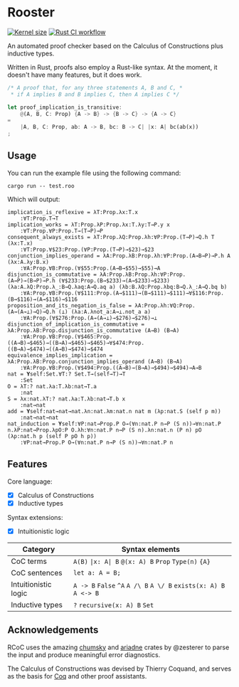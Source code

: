 # Rooster
[![Kernel size](https://img.shields.io/badge/kernel-1436%20SLOC-blue)](rooster_kernel/src/lib.rs) [![Rust CI workflow](https://github.com/aerkiaga/rooster/actions/workflows/rust.yml/badge.svg)](.github/workflows/rust.yml)

An automated proof checker based on the Calculus of Constructions
plus inductive types.

Written in Rust, proofs also employ a Rust-like syntax.
At the moment, it doesn't have many features, but it does work.

```rust
/* A proof that, for any three statements A, B and C, *
 * if A implies B and B implies C, then A implies C */

let proof_implication_is_transitive:
    @(A, B, C: Prop) {A -> B} -> {B -> C} -> {A -> C}
=
    |A, B, C: Prop, ab: A -> B, bc: B -> C| |x: A| bc(ab(x))
;
```

## Usage
You can run the example file using the following command:

```
cargo run -- test.roo
```

Which will output:

```
implication_is_reflexive = λT:Prop.λx:T.x
    :∀T:Prop.T→T
implication_works = λT:Prop.λP:Prop.λx:T.λy:T→P.y x
    :∀T:Prop.∀P:Prop.T→(T→P)→P
consequent_always_exists = λT:Prop.λQ:Prop.λh:∀P:Prop.(T→P)→Q.h T (λx:T.x)
    :∀T:Prop.∀$23:Prop.(∀P:Prop.(T→P)→$23)→$23
conjunction_implies_operand = λA:Prop.λB:Prop.λh:∀P:Prop.(A→B→P)→P.h A (λx:A.λy:B.x)
    :∀A:Prop.∀B:Prop.(∀$55:Prop.(A→B→$55)→$55)→A
disjunction_is_commutative = λA:Prop.λB:Prop.λh:∀P:Prop.(A→P)→(B→P)→P.h (∀$233:Prop.(B→$233)→(A→$233)→$233) (λa:A.λQ:Prop.λ_:B→Q.λaq:A→Q.aq a) (λb:B.λQ:Prop.λbq:B→Q.λ_:A→Q.bq b)
    :∀A:Prop.∀B:Prop.(∀$111:Prop.(A→$111)→(B→$111)→$111)→∀$116:Prop.(B→$116)→(A→$116)→$116
proposition_and_its_negation_is_false = λA:Prop.λh:∀Q:Prop.(A→(A→⊥)→Q)→Q.h (⊥) (λa:A.λnot_a:A→⊥.not_a a)
    :∀A:Prop.(∀$276:Prop.(A→(A→⊥)→$276)→$276)→⊥
disjunction_of_implication_is_commutative = λA:Prop.λB:Prop.disjunction_is_commutative (A→B) (B→A)
    :∀A:Prop.∀B:Prop.(∀$465:Prop.((A→B)→$465)→((B→A)→$465)→$465)→∀$474:Prop.((B→A)→$474)→((A→B)→$474)→$474
equivalence_implies_implication = λA:Prop.λB:Prop.conjunction_implies_operand (A→B) (B→A)
    :∀A:Prop.∀B:Prop.(∀$494:Prop.((A→B)→(B→A)→$494)→$494)→A→B
nat = 𝐘self:Set.∀T:? Set.T→(self→T)→T
    :Set
O = λT:? nat.λa:T.λb:nat→T.a
    :nat
S = λx:nat.λT:? nat.λa:T.λb:nat→T.b x
    :nat→nat
add = 𝐘self:nat→nat→nat.λn:nat.λm:nat.n nat m (λp:nat.S (self p m))
    :nat→nat→nat
nat_induction = 𝐘self:∀P:nat→Prop.P O→(∀n:nat.P n→P (S n))→∀n:nat.P n.λP:nat→Prop.λpO:P O.λh:∀n:nat.P n→P (S n).λn:nat.n (P n) pO (λp:nat.h p (self P pO h p))
    :∀P:nat→Prop.P O→(∀n:nat.P n→P (S n))→∀n:nat.P n
```

## Features
Core language:
 - [x] Calculus of Constructions
 - [x] Inductive types

Syntax extensions:
 - [x] Intuitionistic logic

| Category | Syntax elements |
| --- | --- |
| CoC terms | `A(B)` `\|x: A\| B` `@(x: A) B` `Prop` `Type(n)` `{A}` |
| CoC sentences | `let a: A = B;` |
| Intuitionistic logic | `A -> B` `False` `^A` `A /\ B` `A \/ B` `exists(x: A) B` `A <-> B` |
| Inductive types | `?` `recursive(x: A) B` `Set` |

## Acknowledgements

RCoC uses the amazing [chumsky](https://github.com/zesterer/chumsky)
and [ariadne](https://github.com/zesterer/ariadne) crates by @zesterer
to parse the input and produce meaningful error diagnostics.

The Calculus of Constructions was devised by Thierry Coquand,
and serves as the basis for [Coq](https://github.com/coq/coq)
and other proof assistants.
